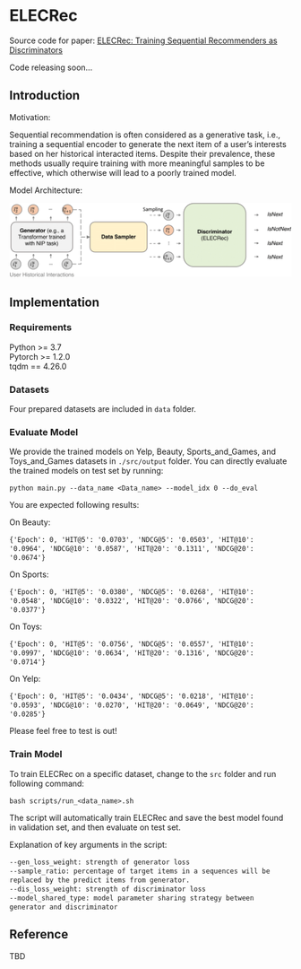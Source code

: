 # ELECRec


Source code for paper: [ELECRec: Training Sequential Recommenders as Discriminators](https://arxiv.org/pdf/2204.02011.pdf)

Code releasing soon...


## Introduction

Motivation: 

Sequential recommendation is often considered as a generative task, i.e., training a sequential encoder to generate the next item of a user’s interests based on her historical interacted items. Despite their prevalence, these methods usually require training with more meaningful samples to be effective, which otherwise will lead to
a poorly trained model.


Model Architecture:

<img src="./img/overview.png" width="800">


## Implementation
### Requirements

Python >= 3.7  
Pytorch >= 1.2.0  
tqdm == 4.26.0 

### Datasets

Four prepared datasets are included in `data` folder.


### Evaluate Model

We provide the trained models on Yelp, Beauty, Sports_and_Games, and Toys_and_Games datasets in `./src/output` folder. You can directly evaluate the trained models on test set by running:

```
python main.py --data_name <Data_name> --model_idx 0 --do_eval
```

You are expected following results:


On Beauty:

```
{'Epoch': 0, 'HIT@5': '0.0703', 'NDCG@5': '0.0503', 'HIT@10': '0.0964', 'NDCG@10': '0.0587', 'HIT@20': '0.1311', 'NDCG@20': '0.0674'}
```

On Sports:

```
{'Epoch': 0, 'HIT@5': '0.0380', 'NDCG@5': '0.0268', 'HIT@10': '0.0548', 'NDCG@10': '0.0322', 'HIT@20': '0.0766', 'NDCG@20': '0.0377'}
```

On Toys:

```
{'Epoch': 0, 'HIT@5': '0.0756', 'NDCG@5': '0.0557', 'HIT@10': '0.0997', 'NDCG@10': '0.0634', 'HIT@20': '0.1316', 'NDCG@20': '0.0714'}
```

On Yelp:

```
{'Epoch': 0, 'HIT@5': '0.0434', 'NDCG@5': '0.0218', 'HIT@10': '0.0593', 'NDCG@10': '0.0270', 'HIT@20': '0.0649', 'NDCG@20': '0.0285'}
```

Please feel free to test is out!

### Train Model

To train ELECRec on a specific dataset, change to the `src` folder and run following command: 

```
bash scripts/run_<data_name>.sh
```

The script will automatically train ELECRec and save the best model found in validation set, and then evaluate on test set.

Explanation of key arguments in the script:

```
--gen_loss_weight: strength of generator loss    
--sample_ratio: percentage of target items in a sequences will be replaced by the predict items from generator.     
--dis_loss_weight: strength of discriminator loss
--model_shared_type: model parameter sharing strategy between generator and discriminator
```

## Reference

TBD
